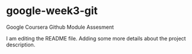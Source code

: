 # google-week3-git
Google Coursera Github Module Assesment

I am editing the README file. Adding some more details about the project description.
